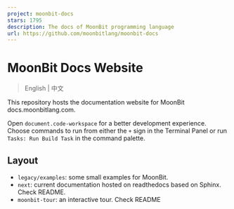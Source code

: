 ```yaml
---
project: moonbit-docs
stars: 1795
description: The docs of MoonBit programming language
url: https://github.com/moonbitlang/moonbit-docs
---
```


MoonBit Docs Website
====================

> English | 中文

This repository hosts the documentation website for MoonBit docs.moonbitlang.com.

Open `document.code-workspace` for a better development experience. Choose commands to run from either the `+` sign in the Terminal Panel or run `Tasks: Run Build Task` in the command palette.

Layout
------

-   `legacy/examples`: some small examples for MoonBit.
-   `next`: current documentation hosted on readthedocs based on Sphinx. Check README.
-   `moonbit-tour`: an interactive tour. Check README
